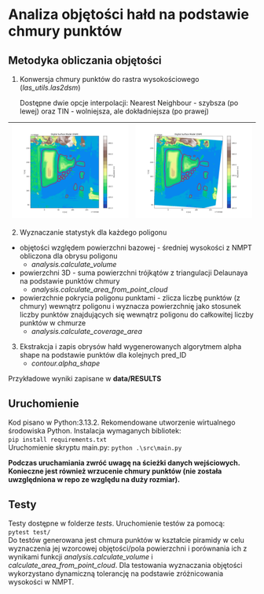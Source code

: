# Analiza objętości hałd na podstawie chmury punktów

## Metodyka obliczania objętości
1. Konwersja chmury punktów do rastra wysokościowego (*las_utils.las2dsm*)

    Dostępne dwie opcje interpolacji: Nearest Neighbour - szybsza (po lewej) oraz TIN - wolniejsza, ale dokładniejsza (po prawej)

| ![Image 1](img/dsm_nn.png) | ![Image 2](img/dsm_tin.png) |
|-----------------|-----------------|

2. Wyznaczanie statystyk dla każdego poligonu
-  objętości względem powierzchni bazowej - średniej wysokości z NMPT obliczona dla obrysu poligonu
    - *analysis.calculate_volume*
-  powierzchni 3D - suma powierzchni trójkątów z triangulacji Delaunaya na podstawie punktów chmury
    - *analysis.calculate_area_from_point_cloud*
-  powierzchnie pokrycia poligonu punktami - zlicza liczbę punktów (z chmury) wewnątrz poligonu i wyznacza powierzchnię jako stosunek liczby punktów znajdujących się wewnątrz poligonu do całkowitej liczby punktów w chmurze
    - *analysis.calculate_coverage_area*
3. Ekstrakcja i zapis obrysów hałd wygenerowanych algorytmem alpha shape na podstawie punktów dla kolejnych pred_ID
    - *contour.alpha_shape*

Przykładowe wyniki zapisane w **data/RESULTS**

## Uruchomienie
Kod pisano w Python:3.13.2. Rekomendowane utworzenie wirtualnego środowiska Python. Instalacja wymaganych bibliotek: \
`pip install requirements.txt` \
Uruchomienie skryptu main.py: 
`python .\src\main.py`

**Podczas uruchamiania zwróć uwagę na ścieżki danych wejściowych. Konieczne jest również wrzucenie chmury punktów (nie została uwzględniona w repo ze względu na duży rozmiar).**


## Testy
Testy dostępne w folderze *tests*. Uruchomienie testów za pomocą:\
`pytest test/`\
Do testów generowana jest chmura punktów w kształcie piramidy w celu wyznaczenia jej wzorcowej objętości/pola powierzchni i porównania ich z wynikami funkcji *analysis.calculate_volume* i *calculate_area_from_point_cloud*. Dla testowania wyznaczania objętości wykorzystano dynamiczną tolerancję na podstawie zróżnicowania wysokości w NMPT.
